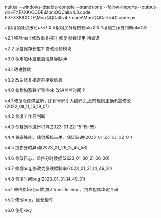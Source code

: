 nuitka --windows-disable-console --standalone --follow-imports --output-dir=F:\FXXK\CODE\MoniQQCall.v4.3.code  F:\FXXK\CODE\MoniQQCall.v4.3.code\MoniQQCall.v4.0.code.py




#拟增加准点报时okv2.0
        #拟增加群号限制okv2.0
        #增加工作日判断okv2.0
        


v2.1
移除mail
修改重复报时
修复i参数误用
待编译

v2.2
添加保存长度11
修改现价模块

v3.0
拟增加休盘重启信息静默ok

v3.1
改进静默

v3.2
改进修复指定群接受信息

v4.0
拟增加涨跌听监控ok
改进监控时间？

v4.1
修复涨跌停监听，即将号码引入编码头,此前规则正确无需修改(2022_08_11_15_19_07)

v4.2
修复工作日判断

v4.3
创建副本进行打包(2023-01-22-15-15-55)

v4.4
提高性能，降低系统占用，保证联通(2023-01-23-02-02-01)

v4.5
提供分时异动(2023_01_29_15_45_58)

v4.6
修改日志，监控分时数据(2023_01_30_21_06_00)

v4.7
修复bug,修改为涨跌幅斜率(2023_01_31_14_49_31)

v4.8
修复时间bug(2023_01_31_14_49_31)

v5.1
修改初始化函数,加入func_timeout，提供程序绑定关闭

v5.2
修改bug，延长超时

v6.0
使用kivy
